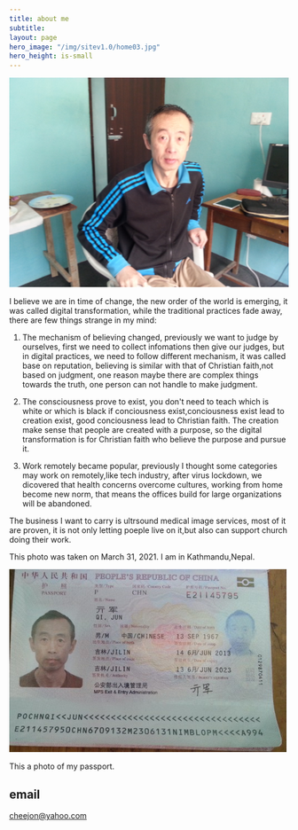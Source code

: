 ```yaml
---
title: about me
subtitle: 
layout: page
hero_image: "/img/sitev1.0/home03.jpg"
hero_height: is-small
---
```


![Me](/img/portrait.png)

I believe we are in time of change, the new order of the world is emerging, it was called digital transformation, while the traditional practices fade away, there are few things strange in my mind:

1. The mechanism of believing changed, previously we want to judge by ourselves, first we need to collect infomations then give our judges, but in digital practices, we need to follow different mechanism, it was called base on reputation, believing is similar with that of Christian faith,not based on judgment, one reason maybe there are complex things towards the truth, one person can not handle to make judgment.

2. The  consciousness prove to exist, you don't need to teach which is white or which is black if conciousness exist,conciousness exist lead to creation exist, good conciousness lead to Christian faith. The creation make sense that people are created with a purpose, so the digital transformation is for Christian faith who believe the purpose and pursue it.

3. Work remotely became  popular, previously I thought some categories may work on remotely,like tech industry, after virus lockdown, we dicovered that health concerns overcome cultures, working from home become new norm, that means the offices build for large organizations will be abandoned.

The business I want to carry is ultrsound medical image services, most of it are proven, it is not only letting poeple live on it,but also can support church doing their work.

This photo was taken on March 31, 2021. I am in Kathmandu,Nepal.

![MyPassport](/img/pass.jpeg)

This a photo of my passport.

## email

cheejon@yahoo.com

